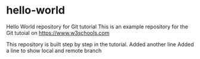 # hello-world
Hello World repository for Git tutorial
This is an example repository for the Git tutoial on https://www.w3schools.com

This repository is built step by step in the tutorial.
Added another line
Added a line to show local and remote branch
